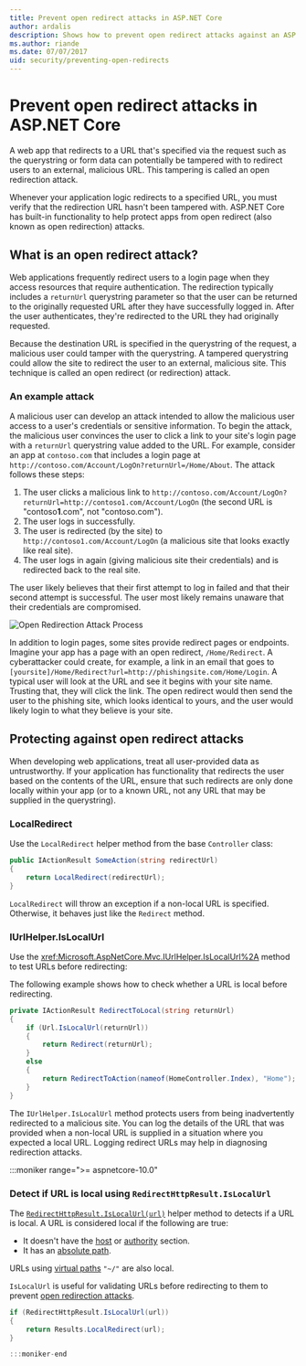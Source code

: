 ```yaml
---
title: Prevent open redirect attacks in ASP.NET Core
author: ardalis
description: Shows how to prevent open redirect attacks against an ASP.NET Core app
ms.author: riande
ms.date: 07/07/2017
uid: security/preventing-open-redirects
---
```

# Prevent open redirect attacks in ASP.NET Core

A web app that redirects to a URL that's specified via the request such as the querystring or form data can potentially be tampered with to redirect users to an external, malicious URL. This tampering is called an open redirection attack.

Whenever your application logic redirects to a specified URL, you must verify that the redirection URL hasn't been tampered with. ASP.NET Core has built-in functionality to help protect apps from open redirect (also known as open redirection) attacks.

## What is an open redirect attack?

Web applications frequently redirect users to a login page when they access resources that require authentication. The redirection typically includes a `returnUrl` querystring parameter so that the user can be returned to the originally requested URL after they have successfully logged in. After the user authenticates, they're redirected to the URL they had originally requested.

Because the destination URL is specified in the querystring of the request, a malicious user could tamper with the querystring. A tampered querystring could allow the site to redirect the user to an external, malicious site. This technique is called an open redirect (or redirection) attack.

### An example attack

A malicious user can develop an attack intended to allow the malicious user access to a user's credentials or sensitive information. To begin the attack, the malicious user convinces the user to click a link to your site's login page with a `returnUrl` querystring value added to the URL. For example, consider an app at `contoso.com` that includes a login page at `http://contoso.com/Account/LogOn?returnUrl=/Home/About`. The attack follows these steps:

1. The user clicks a malicious link to `http://contoso.com/Account/LogOn?returnUrl=http://contoso1.com/Account/LogOn` (the second URL is "contoso**1**.com", not "contoso.com").
2. The user logs in successfully.
3. The user is redirected (by the site) to `http://contoso1.com/Account/LogOn` (a malicious site that looks exactly like real site).
4. The user logs in again (giving malicious site their credentials) and is redirected back to the real site.

The user likely believes that their first attempt to log in failed and that their second attempt is successful. The user most likely remains unaware that their credentials are compromised.

![Open Redirection Attack Process](preventing-open-redirects/_static/open-redirection-attack-process.png)

In addition to login pages, some sites provide redirect pages or endpoints. Imagine your app has a page with an open redirect, `/Home/Redirect`. A cyberattacker could create, for example, a link in an email that goes to `[yoursite]/Home/Redirect?url=http://phishingsite.com/Home/Login`. A typical user will look at the URL and see it begins with your site name. Trusting that, they will click the link. The open redirect would then send the user to the phishing site, which looks identical to yours, and the user would likely login to what they believe is your site.

## Protecting against open redirect attacks

When developing web applications, treat all user-provided data as untrustworthy. If your application has functionality that redirects the user based on the contents of the URL,  ensure that such redirects are only done locally within your app (or to a known URL, not any URL that may be supplied in the querystring).

### LocalRedirect

Use the `LocalRedirect` helper method from the base `Controller` class:

```csharp
public IActionResult SomeAction(string redirectUrl)
{
    return LocalRedirect(redirectUrl);
}
```

`LocalRedirect` will throw an exception if a non-local URL is specified. Otherwise, it behaves just like the `Redirect` method.

### IUrlHelper.IsLocalUrl

Use the <xref:Microsoft.AspNetCore.Mvc.IUrlHelper.IsLocalUrl%2A> method to test URLs before redirecting:

The following example shows how to check whether a URL is local before redirecting.

```csharp
private IActionResult RedirectToLocal(string returnUrl)
{
    if (Url.IsLocalUrl(returnUrl))
    {
        return Redirect(returnUrl);
    }
    else
    {
        return RedirectToAction(nameof(HomeController.Index), "Home");
    }
}
```

The `IUrlHelper.IsLocalUrl` method protects users from being inadvertently redirected to a malicious site. You can log the details of the URL that was provided when a non-local URL is supplied in a situation where you expected a local URL. Logging redirect URLs may help in diagnosing redirection attacks.

:::moniker range=">= aspnetcore-10.0"

### Detect if URL is local using `RedirectHttpResult.IsLocalUrl`

The [`RedirectHttpResult.IsLocalUrl(url)`](https://source.dot.net/#Microsoft.AspNetCore.Http.Results/RedirectHttpResult.cs,c0ece2e6266cb369) helper method to detects if a URL is local. A URL is considered local if the following are true:

* It doesn't have the [host](https://developer.mozilla.org/docs/Web/API/URL/host) or [authority](https://developer.mozilla.org/docs/Web/URI/Authority) section.
* It has an [absolute path](https://developer.mozilla.org/docs/Learn_web_development/Howto/Web_mechanics/What_is_a_URL#absolute_urls_vs._relative_urls).

URLs using [virtual paths](/previous-versions/aspnet/ms178116(v=vs.100)) `"~/"` are also local.

`IsLocalUrl` is useful for validating URLs before redirecting to them to prevent [open redirection attacks](https://brightsec.com/blog/open-redirect-vulnerabilities/).

```csharp
if (RedirectHttpResult.IsLocalUrl(url))
{
    return Results.LocalRedirect(url);
}

:::moniker-end
